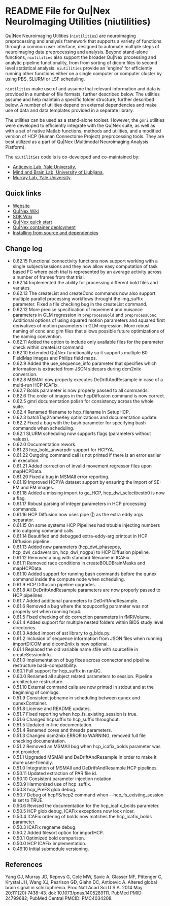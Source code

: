 # README File for Qu|Nex NeuroImaging Utilities (niutilities)

Qu|Nex Neuroimaging Utilities (`niutilities`) are neuroimaging preprocessing and 
analysis framework that supports a variety of functions through a common 
user interface, designed to automate multiple steps of neuroimaging
data preprocessing and analysis. Beyond stand-alone functions, `niutilities` 
also support the broader Qu|Nex processing and analytic pipeline functionality, 
from from sorting of dicom files to second level statistical analysis. 
`niutilities` provide an 'engine' for efficiently running other functions either 
on a single computer or computer cluster by using PBS, SLURM or LSF scheduling.

`niutilities` make use of and assume that relevant information and data
is provided in a number of file formats, further described below. The utilities
assume and help maintain a specific folder structure, further described below.
A number of utilities depend on external dependencies and make use of data and
data templates provided in a separate library.

The utilities can be used as a stand-alone toolset. However, the `gmri` utilities
were developed to efficiently integrate with the Qu|Nex suite, as well as with a 
set of native Matlab functions, methods and utilities, and a modified version 
of HCP (Human Connectome Project) preprocessing tools. They are best utilized as 
a part of Qu|Nex (Multimodal Neuroimaging Analysis Platform).

The `niutilities` code is is co-developed and co-maintained by:

* [Anticevic Lab, Yale University](http://anticeviclab.yale.edu/),
* [Mind and Brain Lab, University of Ljubljana](http://psy.ff.uni-lj.si/mblab/en),
* [Murray Lab, Yale University](https://medicine.yale.edu/lab/murray/).


Quick links
-----------

* [Website](http://qunex.yale.edu/)
* [Qu|Nex Wiki](https://bitbucket.org/oriadev/qunex/wiki/Home)
* [SDK Wiki](https://bitbucket.org/oriadev/qunexsdk/wiki/Home)
* [Qu|Nex quick start](https://bitbucket.org/oriadev/qunex/wiki/Overview/QuickStart.md)
* [Qu|Nex container deployment](https://bitbucket.org/oriadev/qunex/wiki/Overview/Installation.md)
* [Installing from source and dependencies](https://bitbucket.org/oriadev/qunex/wiki/Overview/Installation.md)


Change log
----------

* 0.62.15  Functional connectivity functions now support working with a single subject/sessions and they now allow easy computation of task based FC where each trial is represented by an average activity across a number of frames from that trial.
* 0.62.14  Implemented the ability for processing different bold files and variates.
* 0.62.13 The createList and createConc commands now also support multiple parallel processing workflows throught the img_suffix parameter. Fixed a file checking bug in the createList command. 
* 0.62.12  More precise specification of movement and nuisance parameters in GLM regression in `preprocessBold` and `preprocessConc`. Additional options of using squared motion parameters and squared first derivatives of motion parameters in GLM regression. More robust naming of conc and glm files that allows possible future optimizations of the naming convention. 
* 0.62.11  Added the option to include only available files for the parameter check within createList command.
* 0.62.10  Extended Qu|Nex functionality so it supports multiple B0 FieldMap images and Philips field maps.
* 0.62.9  Added the use_sequence_info parameter that specifies which information is extracted from JSON sidecars during dcm2niix conversion.
* 0.62.8  MSMAll now properly executes DeDriftAndResample in case of a multi-run HCP ICAFix.
* 0.62.7  Bolds parameter is now properly passed to all commands.
* 0.62.6  The order of images in the hcpDiffusion command is now correct.
* 0.62.5  gmri documentation polish for consistency across the whole suite.
* 0.62.4  Renamed filename to hcp_filename in SetupHCP.
* 0.62.3  batchTag2NameKey optimizations and documentation update.
* 0.62.2  Fixed a bug with the bash parameter for specifying bash commands when scheduling.
* 0.62.1  SLURM scheduling now supports flags (parameters without values).
* 0.62.0  Documentation rework.
* 0.61.23 hcp_bold_unwarpdir support for HCPYA.
* 0.61.22 Outgoing command call is not printed if there is an error earlier in execution.
* 0.61.21 Added correction of invalid movement regressor files upon mapHCPData.
* 0.61.20 Fixed a bug in MSMAll error reporting.
* 0.61.19 Improved HCPYA dataset support by ensuring the import of SE-FM and FM images.
* 0.61.18 Added a missing import to ge_HCP, hcp_dwi_selectbestb0 is now a flag.
* 0.61.17 Robust parsing of integer parameters in HCP processing commands.
* 0.61.16 HCP Diffusion now uses pipe (|) as the extra eddy args separator.
* 0.61.15 On some systems HCP Pipelines had trouble injecting numbers into outgoing command calls.
* 0.61.14 Beautified and debugged extra-eddy-arg printout in HCP Diffusion pipeline.
* 0.61.13 Added new parameters (hcp_dwi_phasepos, hcp_dwi_cudaversion, hcp_dwi_nogpu) to HCP Diffusion pipeline.
* 0.61.12 Removed a bug with standard filename in ICAFix.
* 0.61.11 Removed race conditions in createBOLDBrainMasks and mapHCPData.
* 0.61.10 Added support for running bash commands before the qunex command inside the compute node when scheduling.
* 0.61.9  HCP Diffusion pipeline upgrades.
* 0.61.8  All DeDriftAndResample parameters are now properly passed to HCP pipelines.
* 0.61.7  Added additional parameters to DeDriftAndResample.
* 0.61.6  Removed a bug where the topupconfig parameter was not properly set when running hcp4.
* 0.61.5  Fixed checking of dc correction parameters in fMRIVolume.
* 0.61.4  Added support for multiple nested folders within BIDS study level directories.
* 0.61.3  Added import of ast library to g_bids.py.
* 0.61.2  Inclusion of sequence information from JSON files when running importDICOM and dicom2niix is now optional.
* 0.61.1  Replaced the old variable name sfile with sourcefile in createSessionInfo.
* 0.61.0  Implementation of bug fixes across connector and pipeline restructure back-compatibility.
* 0.60.1  Full support for hcp_suffix in runQC.
* 0.60.0  Renamed all subject related parameters to session. Pipeline architecture restructure.
* 0.51.10 External command calls are now printed in stdout and at the beginning of comlogs.
* 0.51.9  Consistent jobname in scheduling between qunex and qunexContainer.
* 0.51.8  License and README updates.
* 0.51.7  Fixed reporting when hcp_fs_existing_session is true.
* 0.51.6  Changed hcpsuffix to hcp_suffix throughout.
* 0.51.5  Updated in-line documentation.
* 0.51.4  Renamed cores and threads parameters.
* 0.51.3  Changed dcm2niix ERROR to WARNING, removed full file checking documentation.
* 0.51.2  Removed an MSMAll bug when hcp_icafix_bolds parameter was not provided.
* 0.51.1  Upgraded MSMAll and DeDriftAndResample in order to make it more user-friendly.
* 0.51.0  Integration of MSMAll and DeDriftAndResample HCP pipelines.
* 0.50.11 Updated extraction of PAR file id.
* 0.50.10 Consistent parameter injection notation.
* 0.50.9  Harmonized use of hcp_suffix.
* 0.50.8  hcp_PreFS glob debug.
* 0.50.7  Debug of hcpFS/hcp2 command when --hcp_fs_existing_session is set to TRUE.
* 0.50.6  Revised the documentation for the hcp_icafix_bolds parameter.
* 0.50.5  HCP glob debug, ICAFix exceptions now look nicer.
* 0.50.4  ICAFix ordering of bolds now matches the hcp_icafix_bolds parameter.
* 0.50.3  ICAFix regname debug.
* 0.50.2  Added filesort option for importHCP.
* 0.50.1  Optimized bold comparison.
* 0.50.0  HCP ICAFix implementation.
* 0.49.10 Initial submodule versioning.


References
----------

Yang GJ, Murray JD, Repovs G, Cole MW, Savic A, Glasser MF, Pittenger C,
Krystal JH, Wang XJ, Pearlson GD, Glahn DC, Anticevic A. Altered global brain
signal in schizophrenia. Proc Natl Acad Sci U S A. 2014 May 20;111(20):7438-43.
doi: 10.1073/pnas.1405289111. PubMed PMID: 24799682; PubMed Central PMCID:
PMC4034208.
